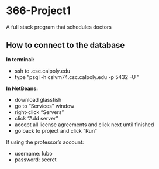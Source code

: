 # 366-Project1
A full stack program that schedules doctors


## How to connect to the database

**In terminal:**
- ssh to <unix server>.csc.calpoly.edu
- type “psql -h cslvm74.csc.calpoly.edu -p 5432 -U <username>”

**In NetBeans:**
- download glassfish 
- go to “Services” window
- right-click “Servers” 
- click “Add server”
- accept all license agreements and click next until finished
- go back to project and click “Run”


If using the professor’s account:
- username: lubo
- password: secret